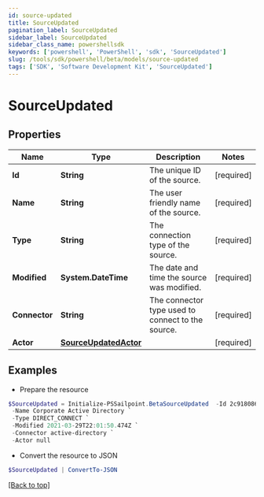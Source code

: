 ```yaml
---
id: source-updated
title: SourceUpdated
pagination_label: SourceUpdated
sidebar_label: SourceUpdated
sidebar_class_name: powershellsdk
keywords: ['powershell', 'PowerShell', 'sdk', 'SourceUpdated'] 
slug: /tools/sdk/powershell/beta/models/source-updated
tags: ['SDK', 'Software Development Kit', 'SourceUpdated']
---
```



# SourceUpdated

## Properties

Name | Type | Description | Notes
------------ | ------------- | ------------- | -------------
**Id** |  **String** | The unique ID of the source. | [required]
**Name** |  **String** | The user friendly name of the source. | [required]
**Type** |  **String** | The connection type of the source. | [required]
**Modified** |  **System.DateTime** | The date and time the source was modified. | [required]
**Connector** |  **String** | The connector type used to connect to the source. | [required]
**Actor** |  [**SourceUpdatedActor**](source-updated-actor) |  | [required]

## Examples

- Prepare the resource
```powershell
$SourceUpdated = Initialize-PSSailpoint.BetaSourceUpdated  -Id 2c9180866166b5b0016167c32ef31a66 `
 -Name Corporate Active Directory `
 -Type DIRECT_CONNECT `
 -Modified 2021-03-29T22:01:50.474Z `
 -Connector active-directory `
 -Actor null
```

- Convert the resource to JSON
```powershell
$SourceUpdated | ConvertTo-JSON
```


[[Back to top]](#) 

